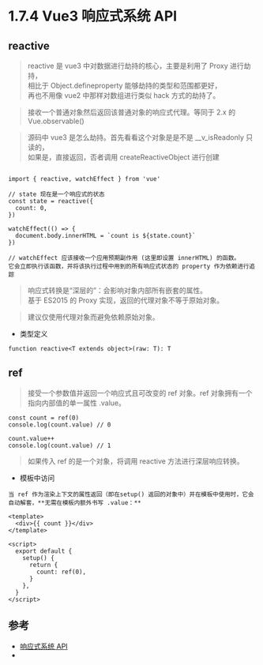 # 1.7.4 Vue3 响应式系统 API

## reactive

>reactive 是 vue3 中对数据进行劫持的核心，主要是利用了 Proxy 进行劫持，  
相比于 Object.defineproperty 能够劫持的类型和范围都更好，  
再也不用像 vue2 中那样对数组进行类似 hack 方式的劫持了。  

>接收一个普通对象然后返回该普通对象的响应式代理。等同于 2.x 的 Vue.observable()

>源码中 vue3 是怎么劫持。首先看看这个对象是是不是 __v_isReadonly 只读的，  
如果是，直接返回，否者调用 createReactiveObject 进行创建

```

import { reactive, watchEffect } from 'vue'

// state 现在是一个响应式的状态
const state = reactive({
  count: 0,
})

watchEffect(() => {
  document.body.innerHTML = `count is ${state.count}`
})

// watchEffect 应该接收一个应用预期副作用 (这里即设置 innerHTML) 的函数。
它会立即执行该函数，并将该执行过程中用到的所有响应式状态的 property 作为依赖进行追踪
```

>响应式转换是“深层的”：会影响对象内部所有嵌套的属性。  
基于 ES2015 的 Proxy 实现，返回的代理对象不等于原始对象。

>建议仅使用代理对象而避免依赖原始对象。

- 类型定义

```
function reactive<T extends object>(raw: T): T
```

## ref

>接受一个参数值并返回一个响应式且可改变的 ref 对象。ref 对象拥有一个指向内部值的单一属性 .value。

```
const count = ref(0)
console.log(count.value) // 0

count.value++
console.log(count.value) // 1
```

>如果传入 ref 的是一个对象，将调用 reactive 方法进行深层响应转换。

- 模板中访问

```
当 ref 作为渲染上下文的属性返回（即在setup() 返回的对象中）并在模板中使用时，它会自动解套，**无需在模板内额外书写 .value：**

<template>
  <div>{{ count }}</div>
</template>

<script>
  export default {
    setup() {
      return {
        count: ref(0),
      }
    },
  }
</script>
```

## 参考
- [响应式系统 API](https://vue-composition-api-rfc.netlify.app/zh/api.html#%E5%93%8D%E5%BA%94%E5%BC%8F%E7%B3%BB%E7%BB%9F-api)
- [](https://hkc452.github.io/slamdunk-the-vue3/main/vue/reactivity/reactive.html)
